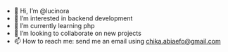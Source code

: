 - 👋 Hi, I’m @lucinora
- 👀 I’m interested in backend development
- 🌱 I’m currently learning php
- 💞️ I’m looking to collaborate on new projects
- 📫 How to reach me: send me an email using chika.abiaefo@gmail.com 

<!---
lucinora/lucinora is a ✨ special ✨ repository because its `README.md` (this file) appears on your GitHub profile.
You can click the Preview link to take a look at your changes.
--->
